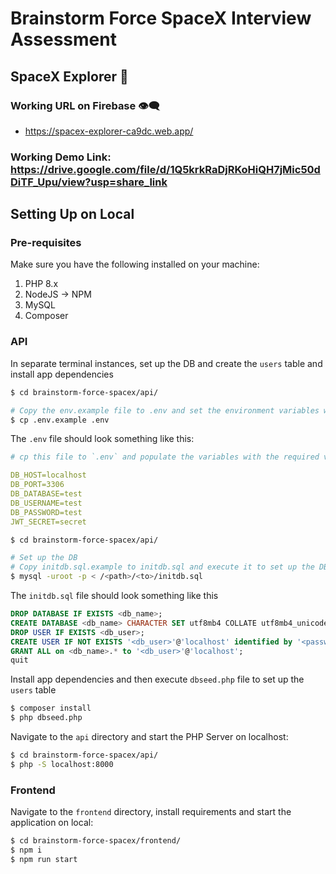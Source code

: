 # Brainstorm Force SpaceX Interview Assessment

## SpaceX Explorer :rocket:

### Working URL on Firebase 👁‍🗨
- https://spacex-explorer-ca9dc.web.app/

### Working Demo Link: https://drive.google.com/file/d/1Q5krkRaDjRKoHiQH7jMic50dDiTF_Upu/view?usp=share_link

## Setting Up on Local

### Pre-requisites
Make sure you have the following installed on your machine:
1. PHP 8.x
2. NodeJS -> NPM
3. MySQL
4. Composer

### API
In separate terminal instances, set up the DB and create the `users` table and install app dependencies

```bash
$ cd brainstorm-force-spacex/api/

# Copy the env.example file to .env and set the environment variables with DB connection values
$ cp .env.example .env
```

The `.env` file should look something like this:
```yml
# cp this file to `.env` and populate the variables with the required values to connect to the DB

DB_HOST=localhost
DB_PORT=3306
DB_DATABASE=test
DB_USERNAME=test
DB_PASSWORD=test
JWT_SECRET=secret
```

```bash
$ cd brainstorm-force-spacex/api/

# Set up the DB
# Copy initdb.sql.example to initdb.sql and execute it to set up the DB
$ mysql -uroot -p < /<path>/<to>/initdb.sql
```

The `initdb.sql` file should look something like this
```sql
DROP DATABASE IF EXISTS <db_name>;
CREATE DATABASE <db_name> CHARACTER SET utf8mb4 COLLATE utf8mb4_unicode_ci;
DROP USER IF EXISTS <db_user>;
CREATE USER IF NOT EXISTS '<db_user>'@'localhost' identified by '<password>';
GRANT ALL on <db_name>.* to '<db_user>'@'localhost';
quit
```

Install app dependencies and then execute `dbseed.php` file to set up the `users` table
```bash
$ composer install
$ php dbseed.php
```

Navigate to the `api` directory and start the PHP Server on localhost:
```bash
$ cd brainstorm-force-spacex/api/
$ php -S localhost:8000
```

### Frontend

Navigate to the `frontend` directory, install requirements and start the application on local:
```bash
$ cd brainstorm-force-spacex/frontend/
$ npm i
$ npm run start
```
